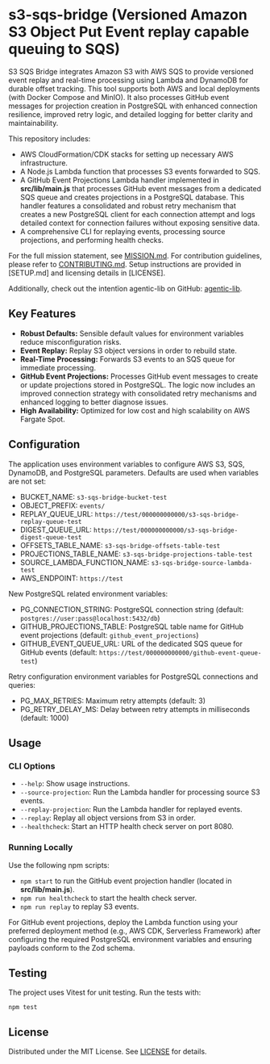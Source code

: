 # s3-sqs-bridge (Versioned Amazon S3 Object Put Event replay capable queuing to SQS)

S3 SQS Bridge integrates Amazon S3 with AWS SQS to provide versioned event replay and real-time processing using Lambda and DynamoDB for durable offset tracking. This tool supports both AWS and local deployments (with Docker Compose and MinIO). It also processes GitHub event messages for projection creation in PostgreSQL with enhanced connection resilience, improved retry logic, and detailed logging for better clarity and maintainability.

This repository includes:

- AWS CloudFormation/CDK stacks for setting up necessary AWS infrastructure.
- A Node.js Lambda function that processes S3 events forwarded to SQS.
- A GitHub Event Projections Lambda handler implemented in **src/lib/main.js** that processes GitHub event messages from a dedicated SQS queue and creates projections in a PostgreSQL database. This handler features a consolidated and robust retry mechanism that creates a new PostgreSQL client for each connection attempt and logs detailed context for connection failures without exposing sensitive data.
- A comprehensive CLI for replaying events, processing source projections, and performing health checks.

For the full mission statement, see [MISSION.md](MISSION.md). For contribution guidelines, please refer to [CONTRIBUTING.md](CONTRIBUTING.md). Setup instructions are provided in [SETUP.md] and licensing details in [LICENSE].

Additionally, check out the intentïon agentic-lib on GitHub: [agentic-lib](https://github.com/xn-intenton-z2a/agentic-lib).

## Key Features

- **Robust Defaults:** Sensible default values for environment variables reduce misconfiguration risks.
- **Event Replay:** Replay S3 object versions in order to rebuild state.
- **Real-Time Processing:** Forwards S3 events to an SQS queue for immediate processing.
- **GitHub Event Projections:** Processes GitHub event messages to create or update projections stored in PostgreSQL. The logic now includes an improved connection strategy with consolidated retry mechanisms and enhanced logging to better diagnose issues.
- **High Availability:** Optimized for low cost and high scalability on AWS Fargate Spot.

## Configuration

The application uses environment variables to configure AWS S3, SQS, DynamoDB, and PostgreSQL parameters. Defaults are used when variables are not set:

- BUCKET_NAME: `s3-sqs-bridge-bucket-test`
- OBJECT_PREFIX: `events/`
- REPLAY_QUEUE_URL: `https://test/000000000000/s3-sqs-bridge-replay-queue-test`
- DIGEST_QUEUE_URL: `https://test/000000000000/s3-sqs-bridge-digest-queue-test`
- OFFSETS_TABLE_NAME: `s3-sqs-bridge-offsets-table-test`
- PROJECTIONS_TABLE_NAME: `s3-sqs-bridge-projections-table-test`
- SOURCE_LAMBDA_FUNCTION_NAME: `s3-sqs-bridge-source-lambda-test`
- AWS_ENDPOINT: `https://test`

New PostgreSQL related environment variables:

- PG_CONNECTION_STRING: PostgreSQL connection string (default: `postgres://user:pass@localhost:5432/db`)
- GITHUB_PROJECTIONS_TABLE: PostgreSQL table name for GitHub event projections (default: `github_event_projections`)
- GITHUB_EVENT_QUEUE_URL: URL of the dedicated SQS queue for GitHub events (default: `https://test/000000000000/github-event-queue-test`)

Retry configuration environment variables for PostgreSQL connections and queries:

- PG_MAX_RETRIES: Maximum retry attempts (default: 3)
- PG_RETRY_DELAY_MS: Delay between retry attempts in milliseconds (default: 1000)

## Usage

### CLI Options

- `--help`: Show usage instructions.
- `--source-projection`: Run the Lambda handler for processing source S3 events.
- `--replay-projection`: Run the Lambda handler for replayed events.
- `--replay`: Replay all object versions from S3 in order.
- `--healthcheck`: Start an HTTP health check server on port 8080.

### Running Locally

Use the following npm scripts:

- `npm start` to run the GitHub event projection handler (located in **src/lib/main.js**).
- `npm run healthcheck` to start the health check server.
- `npm run replay` to replay S3 events.

For GitHub event projections, deploy the Lambda function using your preferred deployment method (e.g., AWS CDK, Serverless Framework) after configuring the required PostgreSQL environment variables and ensuring payloads conform to the Zod schema.

## Testing

The project uses Vitest for unit testing. Run the tests with:

```
npm test
```

## License

Distributed under the MIT License. See [LICENSE](LICENSE) for details.
